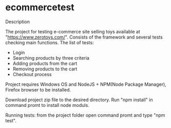 # ecommercetest

Description

The project for testing e-commerce site selling toys available at "https://www.zerotoys.com/". Consists of the framework and several tests checking main functions. The list of tests:

* Login
* Searching products by three criteria
* Adding products from the cart
* Removing products to the cart
* Checkout process

Project requires Windows OS and NodeJS + NPM(Node Package Manager), Firefox browser to be installed.

Download project zip file to the desired directory. Run "npm install" in command promt to install node moduls.

Running tests: from the project folder open command promt and type "npm test".
